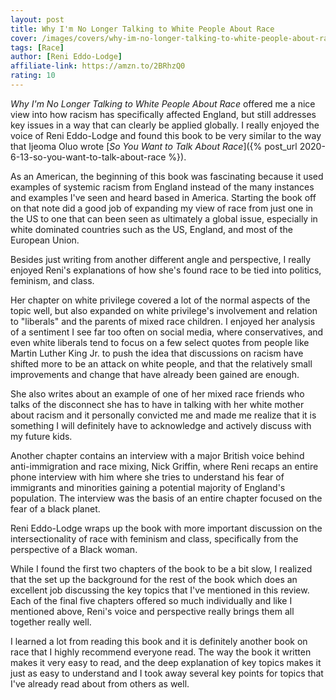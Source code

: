```yaml
---
layout: post
title: Why I'm No Longer Talking to White People About Race
cover: /images/covers/why-im-no-longer-talking-to-white-people-about-race.jpg
tags: [Race]
author: [Reni Eddo-Lodge]
affiliate-link: https://amzn.to/2BRhzQ0
rating: 10
---
```


_Why I'm No Longer Talking to White People About Race_ offered me a nice view into how racism has specifically affected England, but still addresses key issues in a way that can clearly be applied globally. I really enjoyed the voice of Reni Eddo-Lodge and found this book to be very similar to the way that Ijeoma Oluo wrote [_So You Want to Talk About Race_]({% post_url 2020-6-13-so-you-want-to-talk-about-race %}).

As an American, the beginning of this book was fascinating because it used examples of systemic racism from England instead of the many instances and examples I've seen and heard based in America. Starting the book off on that note did a good job of expanding my view of race from just one in the US to one that can been seen as ultimately a global issue, especially in white dominated countries such as the US, England, and most of the European Union.

Besides just writing from another different angle and perspective, I really enjoyed Reni's explanations of how she's found race to be tied into politics, feminism, and class.

Her chapter on white privilege covered a lot of the normal aspects of the topic well, but also expanded on white privilege's involvement and relation to "liberals" and the parents of mixed race children. I enjoyed her analysis of a sentiment I see far too often on social media, where conservatives, and even white liberals tend to focus on a few select quotes from people like Martin Luther King Jr. to push the idea that discussions on racism have shifted more to be an attack on white people, and that the relatively small improvements and change that have already been gained are enough.

She also writes about an example of one of her mixed race friends who talks of the disconnect she has to have in talking with her white mother about racism and it personally convicted me and made me realize that it is something I will definitely have to acknowledge and actively discuss with my future kids.

Another chapter contains an interview with a major British voice behind anti-immigration and race mixing, Nick Griffin, where Reni recaps an entire phone interview with him where she tries to understand his fear of immigrants and minorities gaining a potential majority of England's population. The interview was the basis of an entire chapter focused on the fear of a black planet.

Reni Eddo-Lodge wraps up the book with more important discussion on the intersectionality of race with feminism and class, specifically from the perspective of a Black woman.

While I found the first two chapters of the book to be a bit slow, I realized that the set up the background for the rest of the book which does an excellent job discussing the key topics that I've mentioned in this review. Each of the final five chapters offered so much individually and like I mentioned above, Reni's voice and perspective really brings them all together really well.

I learned a lot from reading this book and it is definitely another book on race that I highly recommend everyone read. The way the book it written makes it very easy to read, and the deep explanation of key topics makes it just as easy to understand and I took away several key points for topics that I've already read about from others as well.